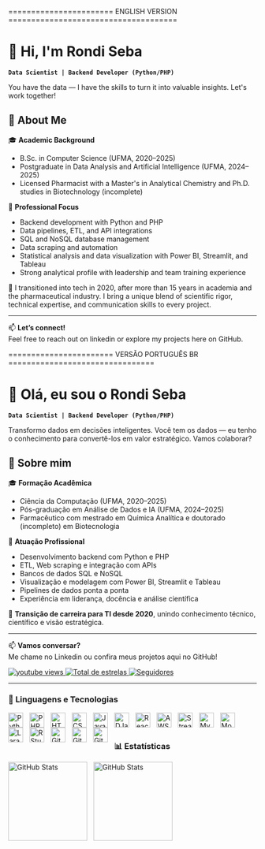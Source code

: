 ======================= ENGLISH VERSION =====================================
# 👋 Hi, I'm Rondi Seba

**`Data Scientist | Backend Developer (Python/PHP)`**

You have the data — I have the skills to turn it into valuable insights. Let's work together!

## 🧠 About Me

🎓 **Academic Background**  
- B.Sc. in Computer Science (UFMA, 2020–2025)  
- Postgraduate in Data Analysis and Artificial Intelligence (UFMA, 2024–2025)  
- Licensed Pharmacist with a Master's in Analytical Chemistry and Ph.D. studies in Biotechnology (incomplete)

💼 **Professional Focus**  
- Backend development with Python and PHP  
- Data pipelines, ETL, and API integrations  
- SQL and NoSQL database management  
- Data scraping and automation  
- Statistical analysis and data visualization with Power BI, Streamlit, and Tableau  
- Strong analytical profile with leadership and team training experience

🔁 I transitioned into tech in 2020, after more than 15 years in academia and the pharmaceutical industry. I bring a unique blend of scientific rigor, technical expertise, and communication skills to every project.

---

📫 **Let’s connect!**  
Feel free to reach out on linkedin or explore my projects here on GitHub.


=======================  VERSÃO PORTUGUÊS BR ================================
# 👋 Olá, eu sou o Rondi Seba

**`Data Scientist | Backend Developer (Python/PHP)`**

Transformo dados em decisões inteligentes. Você tem os dados — eu tenho o conhecimento para convertê-los em valor estratégico. Vamos colaborar?

## 🧠 Sobre mim

🎓 **Formação Acadêmica**  
- Ciência da Computação (UFMA, 2020–2025)  
- Pós-graduação em Análise de Dados e IA (UFMA, 2024–2025)  
- Farmacêutico com mestrado em Química Analítica e doutorado (incompleto) em Biotecnologia

💼 **Atuação Profissional**  
- Desenvolvimento backend com Python e PHP  
- ETL, Web scraping e integração com APIs  
- Bancos de dados SQL e NoSQL  
- Visualização e modelagem com Power BI, Streamlit e Tableau  
- Pipelines de dados ponta a ponta  
- Experiência em liderança, docência e análise científica

🔁 **Transição de carreira para TI desde 2020**, unindo conhecimento técnico, científico e visão estratégica.

---

📫 **Vamos conversar?**  
Me chame no Linkedin ou confira meus projetos aqui no GitHub!


<p align="left">
    <a href="https://youtube.com/@prof.rondinelisebasalomao3732?si=0g9Gn-I4GlOIAAQ_">
        <img 
            alt="youtube views" 
            title="Vizualizações no YouTube" 
            src="https://custom-icon-badges.demolab.com/youtube/channel/views/UCo-gJ8RnTn5akHqHvO55DVA?color=%23E1AD0E&logo=eye&logoColor=white&style=for-the-badge&labelColor=C79600"
        />
    </a> 
    <a href="https://github.com/rondiseba?tab=overview&from=2025-02-01&to=2025-02-09">
        <img 
            alt="Total de estrelas" 
            title="Total de estrelas GitHub" 
            src="https://custom-icon-badges.demolab.com/github/stars/rondiseba?color=55960c&style=for-the-badge&labelColor=488207&logo=star&label=estrelas"
        />
    </a>
    <a href="https://github.com/rondiseba?tab=followers">
        <img 
            alt="Seguidores" 
            title="Me siga no GitHub" 
            src="https://custom-icon-badges.demolab.com/github/followers/rondiseba?color=236ad3&labelColor=1155ba&style=for-the-badge&logo=github&label=Seguidores&logoColor=white"
        />
    </a>
</p>

---

### 🤖 Linguagens e Tecnologias

<img 
    align="left" 
    alt="Python" 
    title="Python"
    width="30px" 
    style="padding-right: 10px;" 
    src="https://cdn.jsdelivr.net/gh/devicons/devicon@latest/icons/python/python-original.svg" 
/>
<img 
    align="left" 
    alt="PHP" 
    title="PHP"
    width="30px" 
    style="padding-right: 10px;" 
    src="https://cdn.jsdelivr.net/gh/devicons/devicon@latest/icons/php/php-original.svg" 
/>
<img 
    align="left" 
    alt="HTML"
    title="HTML" 
    width="30px" 
    style="padding-right: 10px;" 
    src="https://cdn.jsdelivr.net/gh/devicons/devicon@latest/icons/html5/html5-original.svg" 
/>
<img 
    align="left" 
    alt="CSS" 
    title="CSS"
    width="30px" 
    style="padding-right: 10px;" 
    src="https://cdn.jsdelivr.net/gh/devicons/devicon@latest/icons/css3/css3-original.svg" 
/>
<img 
    align="left" 
    alt="JavaScript" 
    title="JavaScript"
    width="30px" 
    style="padding-right: 10px;" 
    src="https://cdn.jsdelivr.net/gh/devicons/devicon@latest/icons/javascript/javascript-original.svg" 
/>
<img 
    align="left" 
    alt="DJango"
    title="DJango" 
    width="30px" 
    style="padding-right: 10px;" 
    src="https://cdn.jsdelivr.net/gh/devicons/devicon@latest/icons/django/django-plain.svg"        
/>
<img 
    align="left" 
    alt="React"
    title="React" 
    width="30px" 
    style="padding-right: 10px;" 
    src="https://cdn.jsdelivr.net/gh/devicons/devicon@latest/icons/react/react-original.svg" 
/>
<img 
    align="left" 
    alt="AWS" 
    title="AWS"
    width="30px" 
    style="padding-right: 10px;" 
    src="https://cdn.jsdelivr.net/gh/devicons/devicon@latest/icons/amazonwebservices/amazonwebservices-original-wordmark.svg"
/>
<img 
    align="left" 
    alt="Streamlit"
    title="Streamlit" 
    width="30px" 
    style="padding-right: 10px;" 
    src="https://cdn.jsdelivr.net/gh/devicons/devicon@latest/icons/streamlit/streamlit-original.svg"
/>
<img 
    align="left" 
    alt="MySQL" 
    title="MySQL"
    width="30px" 
    style="padding-right: 10px;" 
    src="https://cdn.jsdelivr.net/gh/devicons/devicon@latest/icons/mysql/mysql-original-wordmark.svg" 
/>

<img 
    align="left" 
    alt="MongoDB" 
    title="MongoDR"
    width="30px" 
    style="padding-right: 10px;" 
    src="https://cdn.jsdelivr.net/gh/devicons/devicon@latest/icons/mongodb/mongodb-original-wordmark.svg" 
/>
<img 
    align="left" 
    alt="Laravel" 
    title="Laravel"
    width="30px" 
    style="padding-right: 10px;" 
    src="https://cdn.jsdelivr.net/gh/devicons/devicon@latest/icons/laravel/laravel-original.svg" 
/>
<img 
    align="left" 
    alt="R Studio" 
    title="R Studio"
    width="30px" 
    style="padding-right: 10px;" 
    src="https://cdn.jsdelivr.net/gh/devicons/devicon@latest/icons/rstudio/rstudio-original.svg"
/>

<img 
    align="left" 
    alt="Git" 
    title="Git"
    width="30px" 
    style="padding-right: 10px;" 
    src="https://cdn.jsdelivr.net/gh/devicons/devicon@latest/icons/git/git-original.svg" 
/>
<img 
    align="left" 
    alt="Git" 
    title="Git"
    width="30px" 
    style="padding-right: 10px;" 
    src="https://cdn.jsdelivr.net/gh/devicons/devicon@latest/icons/docker/docker-original-wordmark.svg" 
/>
<img 
    align="left" 
    alt="Github" 
    title="Github"
    width="30px" 
    style="padding-right: 10px;" 
    src="https://cdn.jsdelivr.net/gh/devicons/devicon@latest/icons/github/github-original-wordmark.svg"
/>

<br/>
<br/>

### 📊 Estatísticas

<p>
  <img 
        align="left" 
        alt="GitHub Stats" 
        height="160" 
        style="padding-right: 10px;" 
        src="https://github-readme-stats.vercel.app/api?username=Rondiseba&show_icons=true&theme=gruvbox&include_all_commits=true&locale=pt-br" 
    />

<img 
      align="left" 
      alt="GitHub Stats" 
      height="160" 
      src="https://github-readme-stats.vercel.app/api/top-langs/?username=rondiseba&theme=gruvbox&layout=compact&custom_title=Tecnologias&langs_count=9" 
    />

</p>

